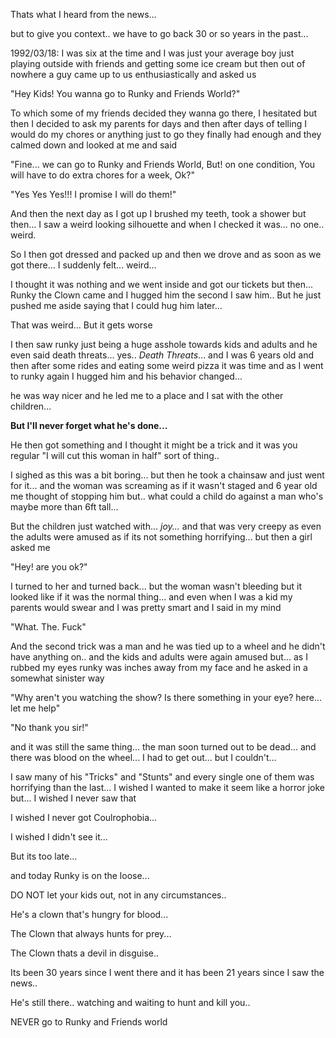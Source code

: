 Thats what I heard from the news... 

but to give you context.. we have to go back 30 or so years in the past...

1992/03/18: I was six at the time and I was just your average boy just playing outside with friends and getting some ice cream but then out of nowhere a guy came up to us enthusiastically and asked us 



"Hey Kids! You wanna go to Runky and Friends World?"



To which some of my friends decided they wanna go there, I hesitated but then I decided to ask my parents for days and then after days of telling I would do my chores or anything just to go they finally had enough and they calmed down and looked at me and said



 "Fine... we can go to Runky and Friends World, But! on one condition, You will have to do extra chores for a week, Ok?"

  
"Yes Yes Yes!!! I promise I will do them!"

  
And then the next day as I got up I brushed my teeth, took a shower but then... I saw a weird looking silhouette and when I checked it was... no one.. weird.

  
So I then got dressed and packed up and then we drove and as soon as we got there... I suddenly felt... weird...

  
I thought it was nothing and we went inside and got our tickets but then... Runky the Clown came and I hugged him the second I saw him.. But he just pushed me aside saying that I could hug him later...

  
That was weird... But it gets worse

  
I then saw runky just being a huge asshole towards kids and adults and he even said death threats... yes.. *Death Threats*... and I was 6 years old and then after some rides and eating some weird pizza it was time and as I went to runky again I hugged him and his behavior changed...

 he was way nicer and he led me to a place and I sat with the other children... 



**But I'll never forget what he's done...**

  
He then got something and I thought it might be a trick and it was you regular "I will cut this woman in half" sort of thing..

  
I sighed as this was a bit boring... but then he took a chainsaw and just went for it... and the woman was screaming as if it wasn't staged and 6 year old me thought of stopping him but.. what could a child do against a man who's maybe more than 6ft tall...

  
But the children just watched with... *joy...* and that was very creepy as even the adults were amused as if its not something horrifying... but then a girl asked me

  
"Hey! are you ok?"

  
I turned to her and turned back... but the woman wasn't bleeding but it looked like if it was the normal thing... and even when I was a kid my parents would swear and I was pretty smart and I said in my mind

  
"What. The. Fuck"

  
And the second trick was a man and he was tied up to a wheel and he didn't have anything on.. and the kids and adults were again amused but... as I rubbed my eyes runky was inches away from my face and he asked in a somewhat sinister way

  
"Why aren't you watching the show? Is there something in your eye? here... let me help"

  
"No thank you sir!"



and it was still the same thing... the man soon turned out to be dead... and there was blood on the wheel... I had to get out... but I couldn't...

  
I saw many of his "Tricks" and "Stunts" and every single one of them was horrifying than the last... I wished I wanted to make it seem like a horror joke but... I wished I never saw that

  
I wished I never got Coulrophobia...

  
I wished I didn't see it...

  
But its too late...

  
and today Runky is on the loose...

  
DO NOT let your kids out, not in any circumstances..

  
He's a clown that's hungry for blood...

  
The Clown that always hunts for prey...

  
The Clown thats a devil in disguise..

  
Its been 30 years since I went there and it has been 21 years since I saw the news..

  
He's still there.. watching and waiting to hunt and kill you..

  
NEVER go to Runky and Friends world